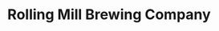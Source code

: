 ---
title: "Rolling Mill Brewing Company"
url: /middletown/rolling-mill-brewing-company/
shop: beverages
---
